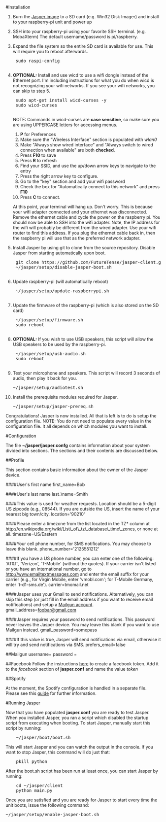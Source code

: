 #Installation1. Burn the <a href="http://sourceforge.net/projects/jasperproject/files/jasper-disk-image.tar.gz/download">Jasper image</a> to a SD card (e.g. Win32 Disk Imager) and install to your raspberry-pi unit and power up2. SSH into your raspberry-pi using your favorite SSH terminal. (e.g. MobaXterm)  The default username/password is pi/raspberry.3. Expand the file system so the entire SD card is available for use.  This will require you to reboot afterwards.    <pre>    sudo raspi-config    </pre>4. **OPTIONAL:** Install and use wicd to use a wifi dongle instead of the Ethernet port. I'm including instructions for what you do when wicd is not recognizing your wifi networks.  If you see your wifi networks, you can skip to step 5.
    <pre>
    sudo apt-get install wicd-curses -y
    sudo wicd-curses
    </pre>

    NOTE: Commands in wicd-curses are **case sensitive**, so make sure you are using UPPERCASE letters for accessing menus.

    1. **P** for Preferences
    2. Make sure the "Wireless Interface" section is populated with *wlan0*
    3. Make "Always show wired interface" and "Always switch to wired connection when available" are both **checked**.
    3. Press **F10** to save
    4. Press **R** to refresh
    5. Find your SSID, and use the up/down arrow keys to navigate to the entry
    6. Press the right arrow key to configure.
    7. Go to the "key" section and add your wifi password
    8. Check the box for "Automatically connect to this network" and press **F10**
    8. Press **C** to connect.  

    At this point, your terminal will hang up.  Don't worry.  This is because your wifi adapter connected and your ethernet was disconnected.  Remove the ethernet cable and cycle the power on the raspberry pi.  You should now be able to SSH into the wifi adapter.  Note, the IP address for the wifi will probably be different from the wired adapter.  Use your wifi router to find this address. If you plug the ethernet cable back in, then the raspberry pi will use that as the preferred network adapter.

5. Install Jasper by using git to clone from the source repository.  Disable Jasper from starting automatically upon boot.
    <pre>    git clone https://github.com/FutureTense/jasper-client.git jasper    ~/jasper/setup/disable-jasper-boot.sh
    </pre>6. Update raspberry-pi (will automatically reboot)    <pre>    ~/jasper/setup/update-raspberrypi.sh    </pre>7. Update the firmware of the raspberry-pi (which is also stored on the SD card)    <pre>    ~/jasper/setup/firmware.sh    sudo reboot    </pre>8. **OPTIONAL:** If you wish to use USB speakers, this script will allow the USB speakers to be used by the raspberry-pi.    <pre>    ~/jasper/setup/usb-audio.sh    sudo reboot    </pre>9.  Test your microphone and speakers.  This script will record 3 seconds of audio, then play it back for you.    <pre>    ~/jasper/setup/audiotest.sh    </pre>10.  Install the prerequisite modules required for Jasper.    <pre>    ~/jasper/setup/jasper-prereq.sh    </pre>Congratulations!  Jasper is now installed.  All that is left is to do is setup the configuration file.  NOTE:  You do not need to populate every value in the configuration file.  It all depends on which modules you want to install.#<a id="Configuration"></a>ConfigurationThe file **~/jasper/jasper.confg** contains information about your system divided into sections.  The sections and their contents are discussed below.##ProfileThis section contains basic information about the owner of the Jasper device.   ####User's first namefirst\_name=Bob####User's last namelast_\name=Smith####This value is used for weather requests.  Location should be a 5-digit US zipcode (e.g., 08544). If you are outside the US, insert the name of your nearest big town/city.location='90210'####Please enter a timezone from the list located in the TZ* column at http://en.wikipedia.org/wiki/List\_of\_tz\_database\_time\_zones, or none at all. timezone=US/Eastern####Your cell phone number, for SMS notifications.  You may choose to leave this blank.phone\_number='2125551212'####If you have a US phone number, you can enter one of the following: 'AT&T', 'Verizon', 'T-Mobile' (without the quotes). If your carrier isn't listed or you have an international number, go to http://www.emailtextmessages.com and enter the email suffix for your carrier (e.g., for Virgin Mobile, enter 'vmobl.com'; for T-Mobile Germany, enter 't-d1-sms.de').carrier=tmomail.net####Jasper uses your Gmail to send notifications. Alternatively, you can skip this step (or just fill in the email address if you want to receive email notifications) and setup a <a href="http://jasperproject.github.io/documentation/software/#mailgun">Mailgun account</a>.gmail\_address=foobar@gmail.com####Jasper requires your password to send notifications.  This password never leaves the Jasper device.  You may leave this blank if you want to use Mailgun instead. gmail\_password=somepass####If this value is true, Jasper will send notifications via email, otherwise it will try and send notifications via SMS.prefers_email=false ##Mailgunusername=password =##FacebookFollow the instructions <a href = "http://jasperproject.github.io/documentation/software/#facebook-tokens">here</a> to create a facebook token.  Add it to the *facebook* section of **jasper.conf** and name the value *token*##SpotifyAt the moment, the Spotify configuration is handled in a separate file.  Please see this <a href="http://jasperproject.github.io/documentation/software/#spotify-integration">guide</a> for further information.#Running JasperNow that you have populated **jasper.conf** you are ready to test Jasper.  When you installed Jasper, you ran a script which disabled the startup script from executing when booting.  To start Jasper, manually start this script by running:<pre>    ~/jasper/boot/boot.sh</pre>This will start Jasper and you can watch the output in the console.  If you want to stop Jasper, this command will do just that:<pre>    pkill python</pre>After the boot.sh script has been run at least once, you can start Jasper by running:<pre>    cd ~/jasper/client    python main.py</pre>Once you are satisfied and you are ready for Jasper to start every time the unit boots, issue the following command:    <pre>    ~/jasper/setup/enable-jasper-boot.sh    </pre>